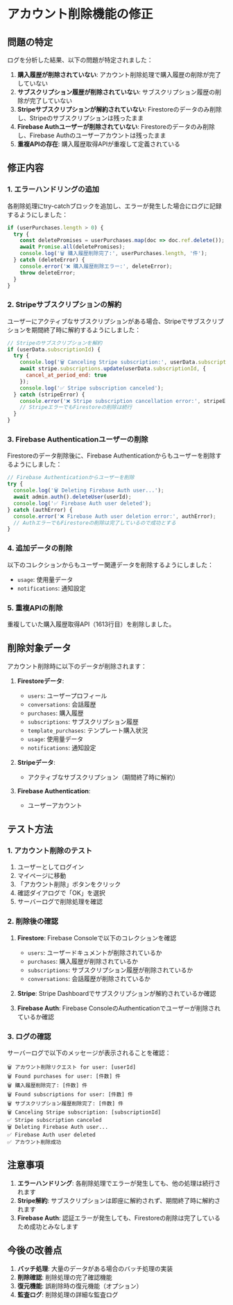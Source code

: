 # アカウント削除機能の修正

## 問題の特定

ログを分析した結果、以下の問題が特定されました：

1. **購入履歴が削除されていない**: アカウント削除処理で購入履歴の削除が完了していない
2. **サブスクリプション履歴が削除されていない**: サブスクリプション履歴の削除が完了していない
3. **Stripeサブスクリプションが解約されていない**: Firestoreのデータのみ削除し、Stripeのサブスクリプションは残ったまま
4. **Firebase Authユーザーが削除されていない**: Firestoreのデータのみ削除し、Firebase Authのユーザーアカウントは残ったまま
5. **重複APIの存在**: 購入履歴取得APIが重複して定義されている

## 修正内容

### 1. エラーハンドリングの追加

各削除処理にtry-catchブロックを追加し、エラーが発生した場合にログに記録するようにしました：

```javascript
if (userPurchases.length > 0) {
  try {
    const deletePromises = userPurchases.map(doc => doc.ref.delete());
    await Promise.all(deletePromises);
    console.log('🗑️ 購入履歴削除完了:', userPurchases.length, '件');
  } catch (deleteError) {
    console.error('❌ 購入履歴削除エラー:', deleteError);
    throw deleteError;
  }
}
```

### 2. Stripeサブスクリプションの解約

ユーザーにアクティブなサブスクリプションがある場合、Stripeでサブスクリプションを期間終了時に解約するようにしました：

```javascript
// Stripeのサブスクリプションを解約
if (userData.subscriptionId) {
  try {
    console.log('🗑️ Canceling Stripe subscription:', userData.subscriptionId);
    await stripe.subscriptions.update(userData.subscriptionId, {
      cancel_at_period_end: true
    });
    console.log('✅ Stripe subscription canceled');
  } catch (stripeError) {
    console.error('❌ Stripe subscription cancellation error:', stripeError);
    // StripeエラーでもFirestoreの削除は続行
  }
}
```

### 3. Firebase Authenticationユーザーの削除

Firestoreのデータ削除後に、Firebase Authenticationからもユーザーを削除するようにしました：

```javascript
// Firebase Authenticationからユーザーを削除
try {
  console.log('🗑️ Deleting Firebase Auth user...');
  await admin.auth().deleteUser(userId);
  console.log('✅ Firebase Auth user deleted');
} catch (authError) {
  console.error('❌ Firebase Auth user deletion error:', authError);
  // AuthエラーでもFirestoreの削除は完了しているので成功とする
}
```

### 4. 追加データの削除

以下のコレクションからもユーザー関連データを削除するようにしました：

- `usage`: 使用量データ
- `notifications`: 通知設定

### 5. 重複APIの削除

重複していた購入履歴取得API（1613行目）を削除しました。

## 削除対象データ

アカウント削除時に以下のデータが削除されます：

1. **Firestoreデータ**:
   - `users`: ユーザープロフィール
   - `conversations`: 会話履歴
   - `purchases`: 購入履歴
   - `subscriptions`: サブスクリプション履歴
   - `template_purchases`: テンプレート購入状況
   - `usage`: 使用量データ
   - `notifications`: 通知設定

2. **Stripeデータ**:
   - アクティブなサブスクリプション（期間終了時に解約）

3. **Firebase Authentication**:
   - ユーザーアカウント

## テスト方法

### 1. アカウント削除のテスト

1. ユーザーとしてログイン
2. マイページに移動
3. 「アカウント削除」ボタンをクリック
4. 確認ダイアログで「OK」を選択
5. サーバーログで削除処理を確認

### 2. 削除後の確認

1. **Firestore**: Firebase Consoleで以下のコレクションを確認
   - `users`: ユーザードキュメントが削除されているか
   - `purchases`: 購入履歴が削除されているか
   - `subscriptions`: サブスクリプション履歴が削除されているか
   - `conversations`: 会話履歴が削除されているか

2. **Stripe**: Stripe Dashboardでサブスクリプションが解約されているか確認

3. **Firebase Auth**: Firebase ConsoleのAuthenticationでユーザーが削除されているか確認

### 3. ログの確認

サーバーログで以下のメッセージが表示されることを確認：

```
🗑️ アカウント削除リクエスト for user: [userId]
🗑️ Found purchases for user: [件数] 件
🗑️ 購入履歴削除完了: [件数] 件
🗑️ Found subscriptions for user: [件数] 件
🗑️ サブスクリプション履歴削除完了: [件数] 件
🗑️ Canceling Stripe subscription: [subscriptionId]
✅ Stripe subscription canceled
🗑️ Deleting Firebase Auth user...
✅ Firebase Auth user deleted
✅ アカウント削除成功
```

## 注意事項

1. **エラーハンドリング**: 各削除処理でエラーが発生しても、他の処理は続行されます
2. **Stripe解約**: サブスクリプションは即座に解約されず、期間終了時に解約されます
3. **Firebase Auth**: 認証エラーが発生しても、Firestoreの削除は完了しているため成功とみなします

## 今後の改善点

1. **バッチ処理**: 大量のデータがある場合のバッチ処理の実装
2. **削除確認**: 削除処理の完了確認機能
3. **復元機能**: 誤削除時の復元機能（オプション）
4. **監査ログ**: 削除処理の詳細な監査ログ 